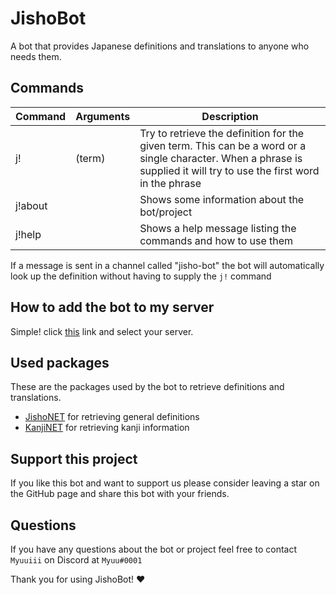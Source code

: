 


# JishoBot
A bot that provides Japanese definitions and translations to anyone who needs them.

## Commands

| Command | Arguments | Description                                                  |
| ------- | --------- | ------------------------------------------------------------ |
| j!      | (term)    | Try to retrieve the definition for the given term. This can be a word or a single character. When a phrase is supplied it will try to use the first word in the phrase |
| j!about |           | Shows some information about the bot/project                 |
| j!help  |           | Shows a help message listing the commands and how to use them |

If a message is sent in a channel called "jisho-bot" the bot will automatically look up the definition without having to supply the `j!` command

## How to add the bot to my server

Simple! click [this](https://discord.com/api/oauth2/authorize?client_id=916471247020376114&permissions=274878023680&scope=bot) link and select your server.


## Used packages
These are the packages used by the bot to retrieve definitions and translations.

- [JishoNET](https://github.com/Myuuiii/JishoNET) for retrieving general definitions
- [KanjiNET](https://github.com/Myuuiii/KanjiNET) for retrieving kanji information

## Support this project
If you like this bot and want to support us please consider leaving a star on the GitHub page and share this bot with your friends.


## Questions
If you have any questions about the bot or project feel free to contact `Myuuiii` on Discord at `Myuu#0001`

Thank you for using JishoBot! ❤
